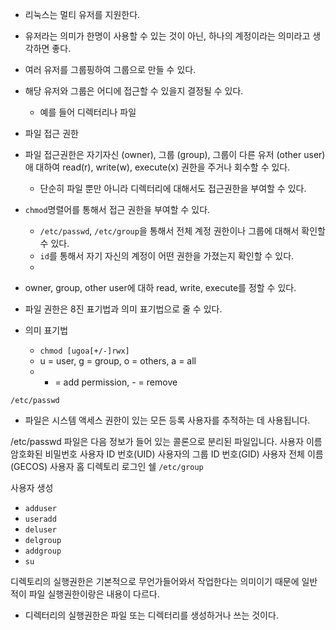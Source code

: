 - 리눅스는 멀티 유저를 지원한다.
- 유저라는 의미가 한명이 사용할 수 있는 것이 아닌, 하나의 계정이라는 의미라고 생각하면 좋다.
- 여러 유저를 그룹핑하여 그룹으로 만들 수 있다.
- 해당 유저와 그룹은 어디에 접근할 수 있을지 결정될 수 있다.
  - 예를 들어 디렉터리나 파일 

- 파일 접근 권한 
- 파일 접근권한은 자기자신 (owner), 그룹 (group), 그룹이 다른 유저 (other user)애 대하여 read(r), write(w), execute(x) 권한을 주거나 회수할 수 있다.
  - 단순히 파일 뿐만 아니라 디렉터리에 대해서도 접근권한을 부여할 수 있다.
- `chmod`명렬어를 통해서 접근 권한을 부여할 수 있다.
  - `/etc/passwd`, `/etc/group`을 통해서 전체 계정 권한이나 그룹에 대해서 확인할 수 있다.
  - `id`를 통해서 자기 자신의 계정이 어떤 권한을 가졌는지 확인할 수 있다.
  - 

- owner, group, other user에 대하 read, write, execute를 정할 수 있다.
- 파일 권한은 8진 표기법과 의미 표기법으로 줄 수 있다.
- 의미 표기법
  - `chmod [ugoa[+/-]rwx]`
  - u = user, g = group, o = others, a = all
  - + = add permission, - = remove

`/etc/passwd`
- 파일은 시스템 액세스 권한이 있는 모든 등록 사용자를 추적하는 데 사용됩니다.

/etc/passwd 파일은 다음 정보가 들어 있는 콜론으로 분리된 파일입니다.
사용자 이름
암호화된 비밀번호
사용자 ID 번호(UID)
사용자의 그룹 ID 번호(GID)
사용자 전체 이름(GECOS)
사용자 홈 디렉토리
로그인 쉘
`/etc/group`




사용자 생성
- `adduser`
- `useradd`
- `deluser`
- `delgroup`
- `addgroup`
- `su`

디렉토리의 실행권한은 기본적으로 무언가들어와서 작업한다는 의미이기 때문에 일반적이 파일 실행권한이랑은 내용이 다르다.
- 디렉터리의 실행권한은 파일 또는 디렉터리를 생성하거나 쓰는 것이다.
